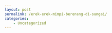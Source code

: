 ```yaml
---
layout: post
permalink: /erek-erek-mimpi-berenang-di-sungai/
categories:
    - Uncategorized
---
```


